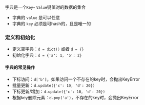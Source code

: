 字典是一个`Key`- `Value`键值对的数据的集合

- 字典的 `value` 是可以任意
- 字典的 `key` 必须是可hash的，且是唯一的

### 定义和初始化
- 定义空字典：`d = dict()` 或者 `d = {}`
- 初始化字典：`d = {'a': 1, 'b': 2}`

#### 字典的常见操作

- 下标访问：`d['b']`，如果访问一个不存在的key时，会抛出KeyError
- 批量更新：`d.update({'c': 10, 'd': 20})`
- 下标更新/增加：`d.update({'c': 10, 'd': 20})`
- 根据key删除元素：`d.pop('a')`，不存在的key时，会抛出KeyError
